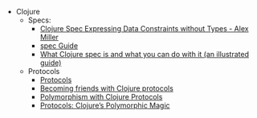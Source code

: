 - Clojure
  - Specs:
    - [Clojure Spec Expressing Data Constraints without Types - Alex Miller](https://www.youtube.com/watch?v=Xb0UhDeHzBM&pp=ygUTY2xvanVyZSBzcGVjIG1pbGxlcg%3D%3D)
    - [spec Guide](https://clojure.org/guides/spec)
    - [What Clojure spec is and what you can do with it (an illustrated guide)](https://pixelated-noise.com/blog/2020/09/10/what-spec-is/index.html)
  - Protocols
    - [Protocols](https://clojure.org/reference/protocols)
    - [Becoming friends with Clojure protocols](https://www.emcken.dk/programming/2022/08/11/becoming-friends-with-clojure-protocols/)
    - [Polymorphism with Clojure Protocols](https://ilanuzan.medium.com/polymorphism-w-clojure-protocols-396ff472ff3c)
    - [Protocols: Clojure’s Polymorphic Magic](https://medium.com/helpshift-engineering/protocols-clojures-polymorphic-magic-d291eab91d1b)
